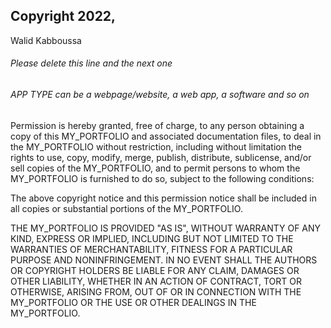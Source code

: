 ## Copyright 2022, 
Walid Kabboussa

###### Please delete this line and the next one
###### APP TYPE can be a webpage/website, a web app, a software and so on

Permission is hereby granted, free of charge, to any person obtaining a copy of this MY_PORTFOLIO and associated documentation files, to deal in the MY_PORTFOLIO without restriction, including without limitation the rights to use, copy, modify, merge, publish, distribute, sublicense, and/or sell copies of the MY_PORTFOLIO, and to permit persons to whom the MY_PORTFOLIO is furnished to do so, subject to the following conditions:

The above copyright notice and this permission notice shall be included in all copies or substantial portions of the MY_PORTFOLIO.

THE MY_PORTFOLIO IS PROVIDED "AS IS", WITHOUT WARRANTY OF ANY KIND, EXPRESS OR IMPLIED, INCLUDING BUT NOT LIMITED TO THE WARRANTIES OF MERCHANTABILITY, FITNESS FOR A PARTICULAR PURPOSE AND NONINFRINGEMENT. IN NO EVENT SHALL THE AUTHORS OR COPYRIGHT HOLDERS BE LIABLE FOR ANY CLAIM, DAMAGES OR OTHER LIABILITY, WHETHER IN AN ACTION OF CONTRACT, TORT OR OTHERWISE, ARISING FROM, OUT OF OR IN CONNECTION WITH THE MY_PORTFOLIO OR THE USE OR OTHER DEALINGS IN THE MY_PORTFOLIO.
